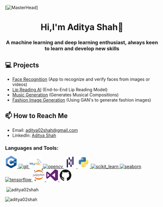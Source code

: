 [![MasterHead](https://www.livewireindia.com/blog/wp-content/uploads/2019/06/1_37ABKi4XeHkEWHxlF3LIog.gif)]
<h1 align="center">Hi,I'm Aditya Shah👋 </h1>
<h3 align="center">A machine learning and deep learning enthusiast, always keen to learn and develop new skills</h3>
  
## 💻 Projects
- <a href="https://github.com/aditya02shah/FaceRecognition">Face Recognition</a> (App to recognize and verify faces from images or videos)
- <a href="https://github.com/aditya02shah/LipReadingAI">Lip Reading AI</a> (End-to-End Lip Reading Model)
- <a href="https://github.com/aditya02shah/MusicGeneration">Music Generation</a> (Generates Musical Compositions) 
- <a href="https://github.com/aditya02shah/FashionImageGeneration">Fashion Image Generation</a> (Using GAN's to generate fashion images)
  
## 📫 How to Reach Me

- Email: aditya02shah@gmail.com
- LinkedIn: [Aditya Shah](https://www.linkedin.com/in/aditya-shah-151681267/)

<h3 align="left">Languages and Tools:</h3>
<p align="left">
  <a href="https://www.w3schools.com/cpp/" target="_blank" rel="noreferrer">
    <img src="https://raw.githubusercontent.com/devicons/devicon/master/icons/cplusplus/cplusplus-original.svg" alt="cplusplus" width="40" height="40"/>
  </a>
  <a href="https://git-scm.com/" target="_blank" rel="noreferrer">
    <img src="https://www.vectorlogo.zone/logos/git-scm/git-scm-icon.svg" alt="git" width="40" height="40"/>
  </a>
  <a href="https://www.mysql.com/" target="_blank" rel="noreferrer">
    <img src="https://raw.githubusercontent.com/devicons/devicon/master/icons/mysql/mysql-original-wordmark.svg" alt="mysql" width="40" height="40"/>
  </a>
  <a href="https://opencv.org/" target="_blank" rel="noreferrer">
    <img src="https://www.vectorlogo.zone/logos/opencv/opencv-icon.svg" alt="opencv" width="40" height="40"/>
  </a>
  <a href="https://pandas.pydata.org/" target="_blank" rel="noreferrer">
    <img src="https://raw.githubusercontent.com/devicons/devicon/2ae2a900d2f041da66e950e4d48052658d850630/icons/pandas/pandas-original.svg" alt="pandas" width="40" height="40"/>
  </a>
  <a href="https://www.python.org" target="_blank" rel="noreferrer">
    <img src="https://raw.githubusercontent.com/devicons/devicon/master/icons/python/python-original.svg" alt="python" width="40" height="40"/>
  </a>
  <a href="https://scikit-learn.org/" target="_blank" rel="noreferrer">
    <img src="https://upload.wikimedia.org/wikipedia/commons/0/05/Scikit_learn_logo_small.svg" alt="scikit_learn" width="40" height="40"/>
  </a>
  <a href="https://seaborn.pydata.org/" target="_blank" rel="noreferrer">
    <img src="https://seaborn.pydata.org/_images/logo-mark-lightbg.svg" alt="seaborn" width="40" height="40"/>
  </a>
  <a href="https://www.tensorflow.org" target="_blank" rel="noreferrer">
    <img src="https://www.vectorlogo.zone/logos/tensorflow/tensorflow-icon.svg" alt="tensorflow" width="40" height="40"/>
  </a>
  <a href="https://jupyter.org" target="_blank" rel="noreferrer">
    <img src="https://raw.githubusercontent.com/devicons/devicon/master/icons/jupyter/jupyter-original-wordmark.svg" alt="jupyter" width="40" height="40"/>
  </a>
  <a href="https://code.visualstudio.com" target="_blank" rel="noreferrer">
    <img src="https://raw.githubusercontent.com/devicons/devicon/master/icons/visualstudio/visualstudio-plain.svg" alt="vscode" width="40" height="40"/>
  </a>

  <a href="https://github.com" target="_blank" rel="noreferrer">
    <img src="https://raw.githubusercontent.com/devicons/devicon/master/icons/github/github-original.svg" alt="github" width="40" height="40"/>
  </a>
</p>





<p>&nbsp;<img align="center" src="https://github-readme-stats.vercel.app/api?username=aditya02shah&show_icons=true&locale=en" alt="aditya02shah" /></p>



<p><img align="center" src="https://github-readme-streak-stats.herokuapp.com/?user=aditya02shah&" alt="aditya02shah" /></p>
